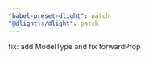 ```yaml
---
"babel-preset-dlight": patch
"@dlightjs/dlight": patch
---
```


fix: add ModelType and fix forwardProp
